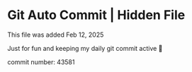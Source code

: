 # Git Auto Commit | Hidden File

This file was added Feb 12, 2025

Just for fun and keeping my daily git commit active 🤪

commit number: 43581
